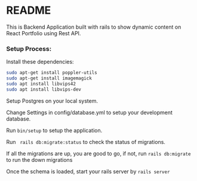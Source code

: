 # README

This is Backend Application built with rails to show dynamic content on React Portfolio using Rest API.

### Setup Process:

Install these dependencies:
``` bash
sudo apt-get install poppler-utils
sudo apt-get install imagemagick
sudo apt install libvips42
sudo apt install libvips-dev
```

Setup Postgres on your local system.

Change Settings in config/database.yml to setup your development database.

Run ``` bin/setup ``` to setup the application.

Run ``` rails db:migrate:status``` to check the status of migrations.

If all the migrations are up, you are good to go, if not, run ```rails db:migrate``` to run the down migrations

Once the schema is loaded, start your rails server by ```rails server```
